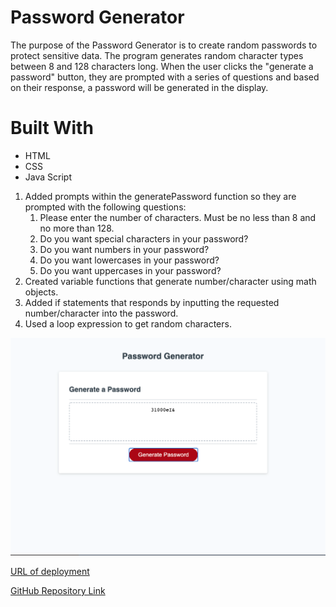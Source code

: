 # Password Generator
The purpose of the Password Generator is to create random passwords to protect sensitive data. The program generates random character types between 8 and 128 characters long.
When the user clicks the "generate a password" button, they are prompted with a series of questions and based on their response, a password will be generated in the display.

# Built With
* HTML
* CSS
* Java Script
 
 1. Added prompts within the generatePassword function so they are prompted with the following questions:
      1. Please enter the number of characters. Must be no less than 8 and no more than 128.      
      2. Do you want special characters in your password?      
      3. Do you want numbers in your password?
      4. Do you want lowercases in your password?
      5. Do you want uppercases in your password?
 2. Created variable functions that generate number/character using math objects.
 3. Added if statements that responds by inputting the requested number/character into the password.
 4. Used a loop expression to get random characters.

![Screenshot](./assets/Images/webpage.png)

    
[URL of deployment](https://chrispruiz.github.io/Password_Generator/)

[GitHub Repository Link](https://github.com/Chrispruiz/Password_Generator.git)
